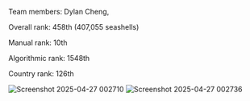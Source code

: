Team members: Dylan Cheng, 


Overall rank: 458th (407,055 seashells)

Manual rank: 10th

Algorithmic rank: 1548th

Country rank: 126th

![Screenshot 2025-04-27 002710](https://github.com/user-attachments/assets/6fe19ec4-d678-446d-bb75-81c4f3eaec1f)
![Screenshot 2025-04-27 002736](https://github.com/user-attachments/assets/672960c5-74df-4013-9ba0-2dfc3cfcd988)
